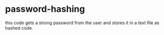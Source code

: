 # password-hashing
this code gets a strong password from the user and stores it in a text file as hashed code.
